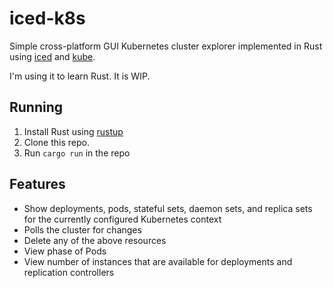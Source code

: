 # iced-k8s

Simple cross-platform GUI Kubernetes cluster explorer implemented in Rust using
[iced](https://github.com/iced-rs/iced)
and
[kube](https://github.com/kube-rs/kube).

I'm using it to learn Rust. It is WIP.

## Running

1. Install Rust using [rustup](https://rustup.rs/)
2. Clone this repo.
3. Run `cargo run` in the repo

## Features

- Show deployments, pods, stateful sets, daemon sets, and replica sets for the currently configured Kubernetes context
- Polls the cluster for changes
- Delete any of the above resources
- View phase of Pods
- View number of instances that are available for deployments and replication controllers
